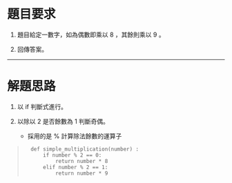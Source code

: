 # 題目要求

1. 題目給定一數字，如為偶數即乘以 8 ，其餘則乘以 9 。
   
2. 回傳答案。

-----------------

# 解題思路

1. 以 if 判斷式進行。

2. 以除以 2 是否餘數為 1 判斷奇偶。
    * 採用的是 % 計算除法餘數的運算子

>       def simple_multiplication(number) :
>           if number % 2 == 0:
>               return number * 8
>           elif number % 2 == 1:
>               return number * 9
